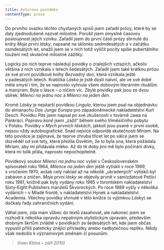 ```yaml
---
title: Autorova poznámka
contentType: prose
---
```


<section>

Do prvního svazku těchto chystaných spisů jsem zařadil prózy, které by se daly zjednodušeně nazvat milostné. Porušil jsem úmyslně časovou posloupnost jejich vzniku. Zařadil jsem do první části prózy shrnuté do knihy _Moje první lásky_, napsané na sklonku sedmdesátých a v začátku osmdesátých let, snažil jsem se v nich totiž vylíčit pocity spíše pubertálního toužení než skutečné milostné zážitky.

Logicky po nich teprve následují povídky o zralejších vztazích, ačkoliv většina z nich vznikala v letech šedesátých. Zařadil jsem také krátkou prózu ze své první povídkové knihy _Bezvadný den_, která vznikala ještě v padesátých letech. Kratičká _Láska_ je jistě dosti naivní, ale ve své době měla smysl i tím, že se naprosto vyhnula všem dobovým literárním rituálům a manýrám. Byla o lásce – o ničem víc. Zbylé povídky pak jsou ze dvou sbírek: _Milenci na jednu noc_ a _Milenci na jeden den_.

Kromě _Lásky_ je nejstarší povídkou _Lingula_, kterou jsem psal na objednávku do almanachu _Das Junge Europa_ pro západoněmecké nakladatelství Kurt Desch. Povídku _Pás_ jsem napsal po své zkušenosti v továrně Jawa na Pankráci. _Popravu koně_ jsem „zažil“ během svého tříměsíčního pobytu v Polsku. Povídky v _Mých prvních láskách_, jakkoli jsou psané v první osobě, nejsou vždy autobiografické. Snad nejvíce odpovídá skutečnosti _Miriam_. Na této povídce je zajímavé, že teprve zhruba třicet let po válce jsem se dozvěděl od své tety, která přežila Osvětim, že to byla ona, která požádala Miriam, aby mi přidávala mléko. Až do té doby pro mě bylo počínání dívky, která mi tolik přála, naprosto nepochopitelné.

Povídkový soubor _Milenci na jednu_ _noc_ vyšel v Československém spisovateli roku 1964, _Milence na jeden den_ ještě vytiskli v roce 1969, s vročením 1970, avšak celý náklad až na několik „ukradených“ výtisků byl zabaven a zničen. _Moje první lásky_ se objevily prvně v samizdatové Petlici roku 1981, knižně pak byly vydány roku 1985 v torontském nakladatelství Sixty-Eight Publishers manželů Škvoreckých. Po roce 1989 vyšly v několika vydáních – v Mladé frontě, v nakladatelství Hynek a nakladatelství Academia. Všechny povídky shrnuté v této knížce (s výjimkou _Lásky_) se dočkaly řady zahraničních vydání.

Váhal jsem, zda mám vůbec do textů zasahovat, ale nakonec jsem se rozhodl k několika opravdu nepatrným stylistickým úpravám, především drobným škrtům zvláště v povídkách ze šedesátých let, kde jsem občas vypustil příliš pateticky znějící přívlastky anebo nadbytečnou repliku. Nikdy však nedošlo k významovým změnám či posunům.

> _(Ivan Klíma – září 2010)_

</section>

